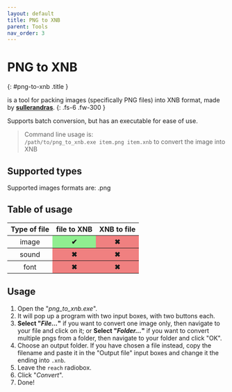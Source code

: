 ```yaml
---
layout: default
title: PNG to XNB
parent: Tools
nav_order: 3
---
```


# PNG to XNB <a target="_blank" title="Download tool" href="https://github.com/sullerandras/png_to_xnb/releases/latest"><ion-icon name="download"></ion-icon></a><a title="Go to repository" target="_blank" href="https://github.com/sullerandras/png_to_xnb"><ion-icon name="logo-github"></ion-icon></a>
{: #png-to-xnb .title }

is a tool for packing images (specifically PNG files) into XNB format, made by [**sullerandras**](https://github.com/sullerandras).
{: .fs-6 .fw-300 }

Supports batch conversion, but has an executable for ease of use.<!-- more -->

> Command line usage is:
    <br>`/path/to/png_to_xnb.exe item.png item.xnb` to convert the image into XNB

## Supported types
Supported images formats are: .png

## Table of usage
<table>
    <thead>
        <tr>
            <th>Type of file</th>
            <th>file to XNB</th>
            <th>XNB to file</th>
        </tr>
    </thead>
    <tbody>
        <tr>
            <th style="font-weight: normal;">image</th>
            <th style="background-color: lightgreen;">✔</th>
            <th style="background-color: lightcoral;">✖</th>
        </tr>
        <tr>
            <th style="font-weight: normal;">sound</th>
            <th style="background-color: lightcoral;">✖</th>
            <th style="background-color: lightcoral;">✖</th>
        </tr>
        <tr>
            <th style="font-weight: normal;">font</th>
            <th style="background-color: lightcoral;">✖</th>
            <th style="background-color: lightcoral;">✖</th>
        </tr>
    </tbody>
</table>

## Usage
1. Open the "*png_to_xnb.exe*".
2. It will pop up a program with two input boxes, with two buttons each.
3. **Select "*File...*"** if you want to convert one image only, then navigate to your file and click on it; or **Select "*Folder...*"** if you want to convert multiple pngs from a folder, then navigate to your folder and click "OK".
4. Choose an output folder. If you have chosen a file instead, copy the filename and paste it in the "Output file" input boxes and change it the ending into `.xnb`.
5. Leave the `reach` radiobox.
6. Click "*Convert*".
7. Done!